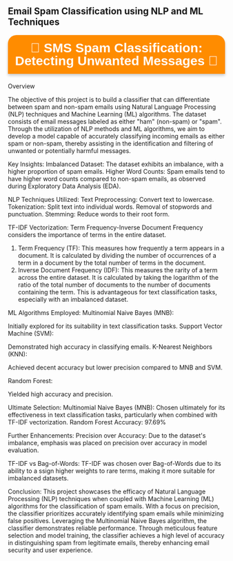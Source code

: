 
## Email Spam Classification using NLP and ML Techniques

<div style="text-align: center; background: #ff8c00; font-family: 'Montserrat', sans-serif; color: white; padding: 15px; font-size: 30px; font-weight: bold; line-height: 1; border-radius: 20px 20px 0 0; margin-bottom: 20px; box-shadow: 0px 4px 6px rgba(0, 0, 0, 0.2);">🚀 SMS Spam Classification: Detecting Unwanted Messages 🚀</div>  

Overview

The objective of this project is to build a classifier that can differentiate between spam and non-spam emails using Natural Language Processing (NLP) techniques and Machine Learning (ML) algorithms. The dataset consists of email messages labeled as either "ham" (non-spam) or "spam". Through the utilization of NLP methods and ML algorithms, we aim to develop a model capable of accurately classifying incoming emails as either spam or non-spam, thereby assisting in the identification and filtering of unwanted or potentially harmful messages.


Key Insights:
Imbalanced Dataset: The dataset exhibits an imbalance, with a higher proportion of spam emails.
Higher Word Counts: Spam emails tend to have higher word counts compared to non-spam emails,
as observed during Exploratory Data Analysis (EDA).

NLP Techniques Utilized:
Text Preprocessing:
Convert text to lowercase.
Tokenization: Split text into individual words.
Removal of stopwords and punctuation.
Stemming: Reduce words to their root form.

TF-IDF Vectorization:
Term Frequency-Inverse Document Frequency considers the importance of terms in the entire dataset.
  1. Term Frequency (TF): This measures how frequently a term appears in a document. It is calculated by dividing the number of occurrences of a term in a document by the total number of terms in the document.
  2. Inverse Document Frequency (IDF): This measures the rarity of a term across the entire dataset. It is calculated by taking the logarithm of the ratio of the total number of documents to the number of      documents containing the term.
This is advantageous for text classification tasks, especially with an imbalanced dataset.

ML Algorithms Employed:
Multinomial Naive Bayes (MNB):

Initially explored for its suitability in text classification tasks.
Support Vector Machine (SVM):

Demonstrated high accuracy in classifying emails.
K-Nearest Neighbors (KNN):

Achieved decent accuracy but lower precision compared to MNB and SVM.

Random Forest:

Yielded high accuracy and precision.

Ultimate Selection:
Multinomial Naive Bayes (MNB):
Chosen ultimately for its effectiveness in text classification tasks, particularly when combined with TF-IDF vectorization.
Random Forest  Accuracy: 97.69%


Further Enhancements:
Precision over Accuracy: Due to the dataset's imbalance, emphasis was placed on 
precision over accuracy in model evaluation.

TF-IDF vs Bag-of-Words: TF-IDF was chosen over Bag-of-Words due to its ability to a
ssign higher weights to rare terms, making it more suitable for imbalanced datasets.

Conclusion:
This project showcases the efficacy of Natural Language Processing (NLP) techniques when coupled with Machine Learning (ML) algorithms for the classification of spam emails. With a focus on precision, the classifier prioritizes accurately identifying spam emails while minimizing false positives. Leveraging the Multinomial Naive Bayes algorithm, the classifier demonstrates reliable performance. Through meticulous feature selection and model training, the classifier achieves a high level of accuracy in distinguishing spam from legitimate emails, thereby enhancing email security and user experience.


